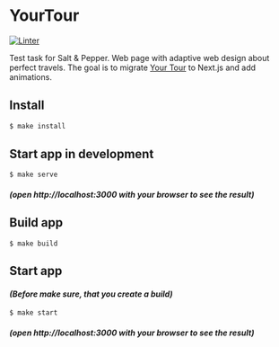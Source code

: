 # YourTour

[![Linter](https://github.com/kaamosdao/your-tour-animations/actions/workflows/linter.yml/badge.svg)](https://github.com/kaamosdao/your-tour-animations/actions/workflows/linter.yml)

Test task for Salt &amp; Pepper. Web page with adaptive web design about perfect travels.
The goal is to migrate [Your Tour](https://github.com/kaamosdao/your-tour) to Next.js and add animations.

## Install

```sh
$ make install
```

## Start app in development

```
$ make serve
```

#### _(open http://localhost:3000 with your browser to see the result)_

## Build app

```
$ make build
```

## Start app

#### _(Before make sure, that you create a build)_

```
$ make start
```

#### _(open http://localhost:3000 with your browser to see the result)_
